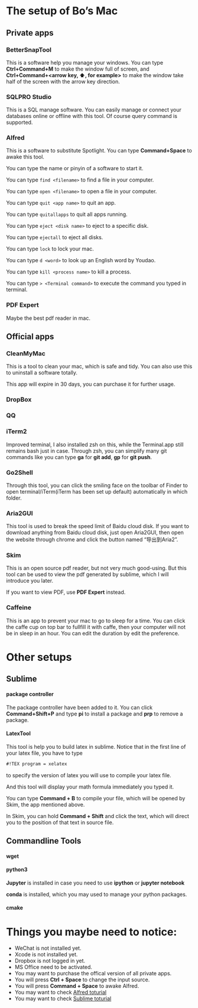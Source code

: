 # The setup of Bo’s Mac

## Private apps

### BetterSnapTool
This is a software help you manage your windows. You can type __Ctrl+Command+M__ to make the window full of screen, and __Ctrl+Command+<arrow key, ⬆️, for example>__ to make the window take half of the screen with the arrow key direction.

### SQLPRO Studio
This is a SQL manage software. You can easily manage or connect your databases online or offline with this tool. Of course query command is supported.

### Alfred
This is a software to substitute Spotlight. You can type __Command+Space__ to awake this tool. 

You can type the name or pinyin of a software to start it.

You can type `find <filename>` to find a file in your computer.

You can type `open <filename>` to open a file in your computer.

You can type `quit <app name>` to quit an app.

You can type `quitallapps` to quit all apps running.

You can type `eject <disk name>` to eject to a specific disk.

You can type `ejectall` to eject all disks.

You can type `lock` to lock your mac.

You can type `d <word>` to look up an English word by Youdao.

You can type `kill <process name>` to kill a process.

You can type `> <Terminal command>` to execute the command you typed in terminal.

### PDF Expert
Maybe the best pdf reader in mac.

## Official apps

### CleanMyMac
This is a tool to clean your mac, which is safe and tidy. You can also use this to uninstall a software totally. 

This app will expire in 30 days, you can purchase it for further usage.

### DropBox

### QQ 

### iTerm2
Improved terminal, I also installed zsh on this, while the Terminal.app still remains bash just in case.
Through zsh, you can simplify many git commands like you can type __ga__ for __git add__, __gp__ for __git push__.

 
### Go2Shell
Through this tool, you can click the smiling face on the toolbar of Finder to open terminal/iTerm(iTerm has been set up default) automatically in which folder.

### Aria2GUI
This tool is used to break the speed limit of Baidu cloud disk. If you want to download anything from Baidu cloud disk, just open Aria2GUI, then open the website through chrome and click the button named “导出到Aria2”.

### Skim
This is an open source pdf reader, but not very much good-using. But this tool can be used to view the pdf generated by sublime, which I will introduce you later.

If you want to view PDF, use __PDF Expert__ instead.

### Caffeine
This is an app to prevent your mac to go to sleep for a time. You can click the caffe cup on top bar to fullfill it with caffe, then your  computer will not be in sleep in an hour. You can edit the duration by edit the preference.

# Other setups
## Sublime
#### package controller
The package controller have been added to it. You can click __Command+Shift+P__ and type __pi__ to install a package and __prp__ to remove a package.

#### LatexTool
This tool is help you to build latex in sublime.
Notice that in the first line of your latex file, you have to type

```latex
#!TEX program = xelatex
```

to specify the version of latex you will use to compile your latex file.

And this tool will display your math formula immediately you typed it.

You can type __Command + B__ to compile your file, which will be opened by Skim, the app mentioned above.

In Skim, you can hold __Command + Shift__ and click the text, which will direct you to the position of that text in source file.

## Commandline Tools
#### wget
#### python3
 __Jupyter__ is installed in case you need to use __ipython__ or __jupyter notebook__

__conda__ is installed, which you may used to manage your python packages.
#### cmake

# Things you maybe need to notice:
- WeChat is not installed yet.
- Xcode is not installed yet.
- Dropbox is not logged in yet.
- MS Office need to be activated.
- You may want to purchase the offical version of all private apps.
- You will press __Ctrl + Space__ to change the input source.
- You will press __Command + Space__ to awake Alfred.
- You may want to check [Alfred toturial](https://lifehacker.com/a-beginners-guide-to-mouseless-computing-with-alfred-1596198655)
- You may want to check [Sublime toturial](http://www.hongkiat.com/blog/sublime-text-tips/)
